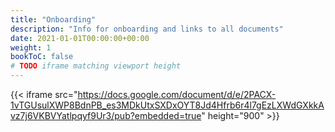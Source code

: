 ```yaml
---
title: "Onboarding"
description: "Info for onboarding and links to all documents"
date: 2021-01-01T00:00:00+00:00
weight: 1
bookToC: false
# TODO iframe matching viewport height
---
```


{{< iframe src="https://docs.google.com/document/d/e/2PACX-1vTGUsulXWP8BdnPB_es3MDkUtxSXDxOYT8Jd4Hfrb6r4l7gEzLXWdGXkkAvz7j6VKBVYatlpqyf9Ur3/pub?embedded=true" height="900" >}}

